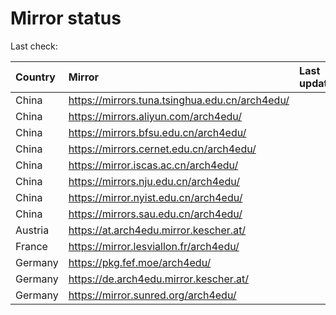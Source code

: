 <script src="./time.js"></script>
# Mirror status
Last check: <script type="text/javascript">localize(1714414999.8549278);</script>

|Country|Mirror|Last update|
|:------|:-----|:----------|
|China|https://mirrors.tuna.tsinghua.edu.cn/arch4edu/|<script type="text/javascript">localize(1714372758);</script>|
|China|https://mirrors.aliyun.com/arch4edu/|<script type="text/javascript">localize(1714372758);</script>|
|China|https://mirrors.bfsu.edu.cn/arch4edu/|<script type="text/javascript">localize(1714372758);</script>|
|China|https://mirrors.cernet.edu.cn/arch4edu/|<script type="text/javascript">localize(1714372758);</script>|
|China|https://mirror.iscas.ac.cn/arch4edu/|<script type="text/javascript">localize(1714372758);</script>|
|China|https://mirrors.nju.edu.cn/arch4edu/|<script type="text/javascript">localize(1714248012);</script>|
|China|https://mirror.nyist.edu.cn/arch4edu/|<script type="text/javascript">localize(1714372758);</script>|
|China|https://mirrors.sau.edu.cn/arch4edu/|<script type="text/javascript">localize(1714372758);</script>|
|Austria|https://at.arch4edu.mirror.kescher.at/|<script type="text/javascript">localize(1714372758);</script>|
|France|https://mirror.lesviallon.fr/arch4edu/|<script type="text/javascript">localize(1714372758);</script>|
|Germany|https://pkg.fef.moe/arch4edu/|<script type="text/javascript">localize(1714372758);</script>|
|Germany|https://de.arch4edu.mirror.kescher.at/|<script type="text/javascript">localize(1714372758);</script>|
|Germany|https://mirror.sunred.org/arch4edu/|<script type="text/javascript">localize(1714372758);</script>|

<script src="./tablefilter/tablefilter.js"></script>
<script src="./table.js"></script>